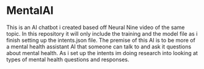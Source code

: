 # MentalAI
This is an AI chatbot i created based off Neural Nine video of the same topic. In this repository it will only include the training and the model file as i finish setting up the intents.json file. The premise of this AI is to be more of a mental health assistant AI that someone can talk to and ask it questions about mental health. As i set up the intents im doing research into looking at types of mental health questions and responses.
